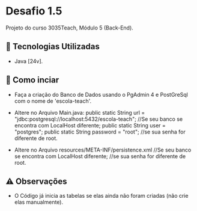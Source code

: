 # Desafio 1.5

Projeto do curso 3035Teach, Módulo 5 (Back-End).

## 🚀 Tecnologias Utilizadas

- Java [24v].

## 📁 Como inciar

- Faça a criação do Banco de Dados usando o PgAdmin 4 e PostGreSql com o nome de 'escola-teach'.
- Altere no Arquivo Main.java:
    public static String url = "jdbc:postgresql://localhost:5432/escola-teach"; //Se seu banco se encontra com LocalHost diferente;
    public static String user = "postgres";
    public static String password = "root"; //se sua senha for diferente de root.

- Altere no Arquivo resources/META-INF/persistence.xml
    <property name="javax.persistence.jdbc.url" value="jdbc:postgresql://localhost:5432/escola-teach"/> //Se seu banco se encontra com LocalHost diferente;
    <property name="javax.persistence.jdbc.user" value="postgres"/>
    <property name="javax.persistence.jdbc.password" value="root"/> //se sua senha for diferente de root.

## ⚠️ Observações

- O Código já inicia as tabelas se elas ainda não foram criadas (não crie elas manualmente).

    
